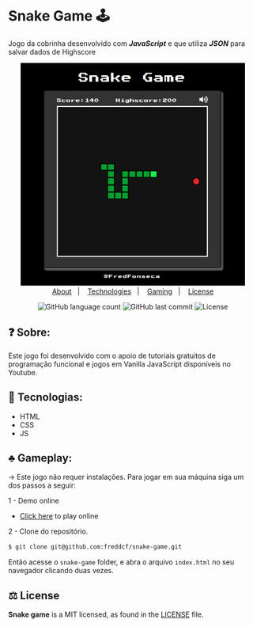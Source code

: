# Snake Game 🕹

Jogo da cobrinha desenvolvido com ***JavaScript*** e que utiliza ***JSON*** para salvar dados de Highscore

<p align="center">
  <img height="450px" alt="screenshot-preview" src="https://github.com/freddcf/snake-game/blob/main/img/snakegame-preview.png?raw=true">
  <br>
	<a href="#question-sobre">About</a>&nbsp;&nbsp;&nbsp;|&nbsp;&nbsp;&nbsp;
	<a href="#rocket-tecnologias">Technologies</a>&nbsp;&nbsp;&nbsp;|&nbsp;&nbsp;&nbsp;
	<a href="#clubs-gameplay">Gaming</a>&nbsp;&nbsp;&nbsp;|&nbsp;&nbsp;&nbsp;
	<a href="#balance_scale-license">License</a>	
</p>

<p align="center">
    <img alt="GitHub language count" src="https://img.shields.io/github/languages/count/freddcf/snake-game">	
    <img alt="GitHub last commit" src="https://img.shields.io/github/last-commit/freddcf/snake-game">
    <img alt="License" src="https://img.shields.io/badge/license-MIT-brightgreen"> 
<p>

## :question: Sobre:
Este jogo foi desenvolvido com o apoio de tutoriais gratuitos de programação funcional e jogos em Vanilla JavaScript disponíveis no Youtube.

## :rocket: Tecnologias:

* HTML
* CSS
* JS

## :clubs: Gameplay:
-> Este jogo não requer instalações. Para jogar em sua máquina siga um dos passos a seguir:

1 - Demo online
* [Click here](https://freddcf.github.io/snake-game/) to play online

2 - Clone do repositório.

```sh
$ git clone git@github.com:freddcf/snake-game.git
```

Então acesse o `snake-game` folder, e abra o arquivo `index.html` no seu navegador clicando duas vezes.

## :balance_scale: License

**Snake game** is a MIT licensed, as found in the [LICENSE](./LICENSE) file.
